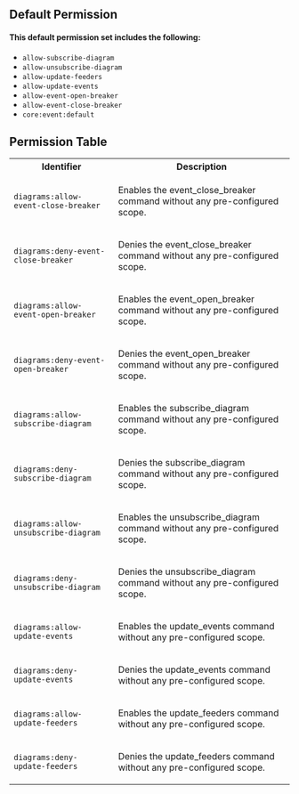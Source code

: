 ## Default Permission



#### This default permission set includes the following:

- `allow-subscribe-diagram`
- `allow-unsubscribe-diagram`
- `allow-update-feeders`
- `allow-update-events`
- `allow-event-open-breaker`
- `allow-event-close-breaker`
- `core:event:default`

## Permission Table

<table>
<tr>
<th>Identifier</th>
<th>Description</th>
</tr>


<tr>
<td>

`diagrams:allow-event-close-breaker`

</td>
<td>

Enables the event_close_breaker command without any pre-configured scope.

</td>
</tr>

<tr>
<td>

`diagrams:deny-event-close-breaker`

</td>
<td>

Denies the event_close_breaker command without any pre-configured scope.

</td>
</tr>

<tr>
<td>

`diagrams:allow-event-open-breaker`

</td>
<td>

Enables the event_open_breaker command without any pre-configured scope.

</td>
</tr>

<tr>
<td>

`diagrams:deny-event-open-breaker`

</td>
<td>

Denies the event_open_breaker command without any pre-configured scope.

</td>
</tr>

<tr>
<td>

`diagrams:allow-subscribe-diagram`

</td>
<td>

Enables the subscribe_diagram command without any pre-configured scope.

</td>
</tr>

<tr>
<td>

`diagrams:deny-subscribe-diagram`

</td>
<td>

Denies the subscribe_diagram command without any pre-configured scope.

</td>
</tr>

<tr>
<td>

`diagrams:allow-unsubscribe-diagram`

</td>
<td>

Enables the unsubscribe_diagram command without any pre-configured scope.

</td>
</tr>

<tr>
<td>

`diagrams:deny-unsubscribe-diagram`

</td>
<td>

Denies the unsubscribe_diagram command without any pre-configured scope.

</td>
</tr>

<tr>
<td>

`diagrams:allow-update-events`

</td>
<td>

Enables the update_events command without any pre-configured scope.

</td>
</tr>

<tr>
<td>

`diagrams:deny-update-events`

</td>
<td>

Denies the update_events command without any pre-configured scope.

</td>
</tr>

<tr>
<td>

`diagrams:allow-update-feeders`

</td>
<td>

Enables the update_feeders command without any pre-configured scope.

</td>
</tr>

<tr>
<td>

`diagrams:deny-update-feeders`

</td>
<td>

Denies the update_feeders command without any pre-configured scope.

</td>
</tr>
</table>
